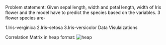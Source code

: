 Problem statement: Given sepal length, width and petal length, width of Iris flower and the model have to predict the species based on the variables. 3 flower species are-

1.Iris-verginica
2.Iris-setosa
3.Iris-versicolor
Data Visulaizations

Correlation Matrix in heap format:
![heap](https://github.com/user-attachments/assets/0c5f7187-7a0c-45b1-baaa-f0949c05f28b)

